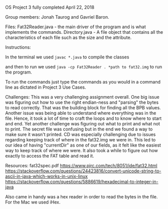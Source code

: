 OS Project 3 fully completed April 22, 2018 

Group members: Jonah Taurog and Gavriel Baron.

Files: Fat32Reader.java - the main driver of the program and is what implements the commands. 
Directory.java - A file object that contains all the characteristics of each file such as the size and the attribute.

Instructions:

In the terminal we used ```javac *.java``` to compile the classes

and then to run we used ```java -cp Fat32Reader . *path to fat32.img``` to run the program.

To run the commands just type the commands as you would in a command line 
as dictated in Project 3 Use Cases.

Challenges: This was a very challenging assignment overall. One big issue was figuring out how to use the right endian-ness and "parsing" the bytes to read correctly. That was the building block for finding all the BPB values. Another issue was being able to understand where everything was in the file. Hence, it took a lot of time to craft the loops and to know where to start and end. Yet another challenge was figuring out what to print and what not to print. The secret file was confusing but in the end we found a way to make sure it wasn't printed.
 CD was especially challenging due to issues regarding keeping track of where in the fat32.img we were in.
This led to our idea of having "currentDir" as one of our fields, as it felt like the easiest way to keep track of where we were. It also took a while to figure out how exactly to access the FAT table and read it. 

Resources: fat32spec.pdf 
https://www.pjrc.com/tech/8051/ide/fat32.html https://stackoverflow.com/questions/24423816/convert-unicode-string-to-ascii-in-java-which-works-in-unix-linux https://stackoverflow.com/questions/5886619/hexadecimal-to-integer-in-java

Also came in handy was a hex reader in order to read the bytes in the file. For the Mac we used iHex.
